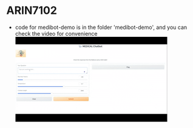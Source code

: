 # ARIN7102
- code for medibot-demo is in the folder 'medibot-demo', and you can check the video for convenience
  ![medibot](https://github.com/RobinLin2002/ARIN7102/blob/main/medibot%20-%20demo/MyVideo_1.gif)
